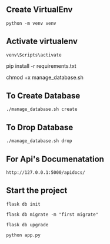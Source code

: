 ## Create VirtualEnv

    python -m venv venv

## Activate virtualenv

    venv\Scripts\activate

pip install -r requirements.txt

chmod +x manage_database.sh

## To Create Database

    ./manage_database.sh create

## To Drop Database

    ./manage_database.sh drop

## For Api's Documenatation

    http://127.0.0.1:5000/apidocs/

## Start the project

    flask db init

    flask db migrate -m "first migrate"

    flask db upgrade

    python app.py
